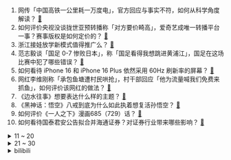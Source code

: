 1. 网传「中国高铁一公里耗一万度电」，官方回应与事实不符，如何从科学角度解读？ [:link:](https://www.zhihu.com/question/666285282)
2. 如何评价央视没谈拢世亚预转播称「对方要价畸高」，爱奇艺成唯一转播平台一事？赛事版权是如何定价的？ [:link:](https://www.zhihu.com/question/666285343)
3. 浙江接娃放学新模式值得推广么？ [:link:](https://www.zhihu.com/question/666130528)
4. 范志毅谈「国足 0-7 惨败日本」，称「国足看得我想跳进黄浦江」，国足在这场比赛中犯了哪些错误？ [:link:](https://www.zhihu.com/question/666301785)
5. 如何看待 iPhone 16 和 iPhone 16 Plus 依然采用 60Hz 刷新率的屏幕？ [:link:](https://www.zhihu.com/question/665832611)
6. 网红李维刚称「承包鱼塘遭村民哄抢」，村干部回应「他为流量喊我们免费来抓鱼」，如何评价该网红的做法？ [:link:](https://www.zhihu.com/question/666272922)
7. 《边水往事》想要表达什么样的主题？ [:link:](https://www.zhihu.com/question/666191026)
8. 《黑神话：悟空》八戒到底为什么如此执着想复活孙悟空？ [:link:](https://www.zhihu.com/question/665995153)
9. 如何评价《一人之下》漫画685（729）话？ [:link:](https://www.zhihu.com/question/666312932)
10. 如何看待国泰君安公告拟合并海通证券？对证券行业带来哪些影响？ [:link:](https://www.zhihu.com/question/666309188)
<details>
<summary>11 ~ 20</summary>

11. 世预赛国足 0:7 日本，创近 102 年中日之战历史最大分差、世预赛失利最大分差，问题到底出在哪？ [:link:](https://www.zhihu.com/question/666299083)
12. 为什么以前被称三大火炉之一的武汉如今排不上“热度”号了？ [:link:](https://www.zhihu.com/question/661922575)
13. 《宇宙机器人》MC 94 分成为 2024 年迄今为止开分最高游戏，体验过的玩家如何评价这款游戏？ [:link:](https://www.zhihu.com/question/666299112)
14. 医院越来越难开到进口原研药 ，为什么以前能用的进口药不容易开到了？进口原研药与国产仿制药有何区别？ [:link:](https://www.zhihu.com/question/666164888)
15. 如何看待上海女网红装扮成廉政公署人员，在香港ICAC门口打卡拍照？ [:link:](https://www.zhihu.com/question/666202232)
16. 《黑神话:悟空》这款游戏中哪个角色的刻画颠覆了你的想象？ [:link:](https://www.zhihu.com/question/664947715)
17. 网传马斯克 1.5 亿美元在北京买房 ，特斯拉回应「纯炒作」，这一风波对房地产行业有何实际影响？ [:link:](https://www.zhihu.com/question/666274557)
18. 淘宝明确 9 月 12 日后商家逐步开通微信支付，将带来哪些影响？ [:link:](https://www.zhihu.com/question/666283186)
19. 上海乘坐11号地铁到苏州3个多小时值得吗？ [:link:](https://www.zhihu.com/question/609601860)
20. 网红「干巴大叔」查出骨癌不到两个月去世，骨癌有哪些症状？为何发展速度这么快？ [:link:](https://www.zhihu.com/question/666183340)
</details>
<details>
<summary>21 ~ 30</summary>

21. 《大明王朝1566》中，沈一石要怎样做，才能不死？ [:link:](https://www.zhihu.com/question/361368428)
22. 比亚迪2024年上半年财报中净利润136亿元，研发费用高达202亿元，研发比净利润高65亿，怎么看？ [:link:](https://www.zhihu.com/question/666264515)
23. 印度女医生遭奸杀事发邦修改法案，强奸致受害人死亡可判死刑，需要总统批准后施行，该法案能起到警示作用吗？ [:link:](https://www.zhihu.com/question/666252708)
24. 我国的“斤”用了上千年，为何和国际接轨后，恰好是500克？ [:link:](https://www.zhihu.com/question/666172030)
25. 开学两天，孩子对我说没有人和他说话没人找他玩，我该如何开导他？ [:link:](https://www.zhihu.com/question/663485768)
26. 《黑神话：悟空》你有发现哪些隐藏的彩蛋吗？ [:link:](https://www.zhihu.com/question/664902485)
27. 职场中如何「扭转」领导对你的不好印象？ [:link:](https://www.zhihu.com/question/665888952)
28. 《黑神话：悟空》天命人这一路敲死了几个「好」妖怪？ [:link:](https://www.zhihu.com/question/665616890)
29. 42 家银行平均薪酬曝光，六大行人均月薪酬不到 3 万元，这个薪资水平如何？ [:link:](https://www.zhihu.com/question/666071365)
30. 普京结束对蒙古国的正式访问，乌克兰威胁要让蒙古国「承担后果」，事态会如何发展？ [:link:](https://www.zhihu.com/question/666160790)
</details><details>
<summary>bilibili</summary>

</details>